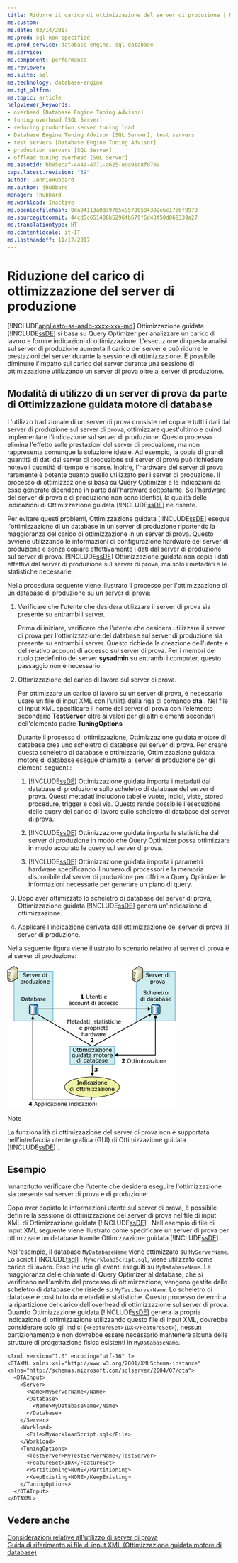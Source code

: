 ```yaml
---
title: Ridurre il carico di ottimizzazione del server di produzione | Microsoft Docs
ms.custom: 
ms.date: 03/14/2017
ms.prod: sql-non-specified
ms.prod_service: database-engine, sql-database
ms.service: 
ms.component: performance
ms.reviewer: 
ms.suite: sql
ms.technology: database-engine
ms.tgt_pltfrm: 
ms.topic: article
helpviewer_keywords:
- overhead [Database Engine Tuning Advisor]
- tuning overhead [SQL Server]
- reducing production server tuning load
- Database Engine Tuning Advisor [SQL Server], test servers
- test servers [Database Engine Tuning Advisor]
- production servers [SQL Server]
- offload tuning overhead [SQL Server]
ms.assetid: bb95ecaf-444a-4771-a625-e0a91c8f0709
caps.latest.revision: "39"
author: JennieHubbard
ms.author: jhubbard
manager: jhubbard
ms.workload: Inactive
ms.openlocfilehash: 0da94113a0d79705e95790584302e6c17e6f9970
ms.sourcegitcommit: 44cd5c651488b5296fb679f6d43f50d068339a27
ms.translationtype: HT
ms.contentlocale: it-IT
ms.lasthandoff: 11/17/2017
---
```

# <a name="reduce-the-production-server-tuning-load"></a>Riduzione del carico di ottimizzazione del server di produzione
[!INCLUDE[appliesto-ss-asdb-xxxx-xxx-md](../../includes/appliesto-ss-asdb-xxxx-xxx-md.md)] Ottimizzazione guidata [!INCLUDE[ssDE](../../includes/ssde-md.md)] si basa su Query Optimizer per analizzare un carico di lavoro e fornire indicazioni di ottimizzazione. L'esecuzione di questa analisi sul server di produzione aumenta il carico del server e può ridurre le prestazioni del server durante la sessione di ottimizzazione. È possibile diminuire l'impatto sul carico del server durante una sessione di ottimizzazione utilizzando un server di prova oltre al server di produzione.  
  
## <a name="how-database-engine-tuning-advisor-uses-a-test-server"></a>Modalità di utilizzo di un server di prova da parte di Ottimizzazione guidata motore di database  
 L'utilizzo tradizionale di un server di prova consiste nel copiare tutti i dati dal server di produzione sul server di prova, ottimizzare quest'ultimo e quindi implementare l'indicazione sul server di produzione. Questo processo elimina l'effetto sulle prestazioni del server di produzione, ma non rappresenta comunque la soluzione ideale. Ad esempio, la copia di grandi quantità di dati dal server di produzione sul server di prova può richiedere notevoli quantità di tempo e risorse. Inoltre, l'hardware del server di prova raramente è potente quanto quello utilizzato per i server di produzione. Il processo di ottimizzazione si basa su Query Optimizer e le indicazioni da esso generate dipendono in parte dall'hardware sottostante. Se l'hardware del server di prova e di produzione non sono identici, la qualità delle indicazioni di Ottimizzazione guidata [!INCLUDE[ssDE](../../includes/ssde-md.md)] ne risente.  
  
 Per evitare questi problemi, Ottimizzazione guidata [!INCLUDE[ssDE](../../includes/ssde-md.md)] esegue l'ottimizzazione di un database in un server di produzione ripartendo la maggioranza del carico di ottimizzazione in un server di prova. Questo avviene utilizzando le informazioni di configurazione hardware del server di produzione e senza copiare effettivamente i dati dal server di produzione sul server di prova. [!INCLUDE[ssDE](../../includes/ssde-md.md)] Ottimizzazione guidata non copia i dati effettivi dal server di produzione sul server di prova, ma solo i metadati e le statistiche necessarie.  
  
 Nella procedura seguente viene illustrato il processo per l'ottimizzazione di un database di produzione su un server di prova:  
  
1.  Verificare che l'utente che desidera utilizzare il server di prova sia presente su entrambi i server.  
  
     Prima di iniziare, verificare che l'utente che desidera utilizzare il server di prova per l'ottimizzazione del database sul server di produzione sia presente su entrambi i server. Questo richiede la creazione dell'utente e del relativo account di accesso sul server di prova. Per i membri del ruolo predefinito del server **sysadmin** su entrambi i computer, questo passaggio non è necessario.  
  
2.  Ottimizzazione del carico di lavoro sul server di prova.  
  
     Per ottimizzare un carico di lavoro su un server di prova, è necessario usare un file di input XML con l'utilità della riga di comando **dta** . Nel file di input XML specificare il nome del server di prova con l'elemento secondario **TestServer** oltre ai valori per gli altri elementi secondari dell'elemento padre **TuningOptions** .  
  
     Durante il processo di ottimizzazione, Ottimizzazione guidata motore di database crea uno scheletro di database sul server di prova. Per creare questo scheletro di database e ottimizzarlo, Ottimizzazione guidata motore di database esegue chiamate al server di produzione per gli elementi seguenti:  
  
    1.  [!INCLUDE[ssDE](../../includes/ssde-md.md)] Ottimizzazione guidata importa i metadati dal database di produzione sullo scheletro di database del server di prova. Questi metadati includono tabelle vuote, indici, viste, stored procedure, trigger e così via. Questo rende possibile l'esecuzione delle query del carico di lavoro sullo scheletro di database del server di prova.  
  
    2.  [!INCLUDE[ssDE](../../includes/ssde-md.md)] Ottimizzazione guidata importa le statistiche dal server di produzione in modo che Query Optimizer possa ottimizzare in modo accurato le query sul server di prova.  
  
    3.  [!INCLUDE[ssDE](../../includes/ssde-md.md)] Ottimizzazione guidata importa i parametri hardware specificando il numero di processori e la memoria disponibile dal server di produzione per offrire a Query Optimizer le informazioni necessarie per generare un piano di query.  
  
3.  Dopo aver ottimizzato lo scheletro di database del server di prova, Ottimizzazione guidata [!INCLUDE[ssDE](../../includes/ssde-md.md)] genera un'indicazione di ottimizzazione.  
  
4.  Applicare l'indicazione derivata dall'ottimizzazione del server di prova al server di produzione.  
  
 Nella seguente figura viene illustrato lo scenario relativo al server di prova e al server di produzione:  
  
 ![Uso del server di prova con Ottimizzazione guidata motore di database](../../relational-databases/performance/media/testsvr.gif "Uso del server di prova con Ottimizzazione guidata motore di database")  
  
> [!NOTE]  
>  La funzionalità di ottimizzazione del server di prova non è supportata nell'interfaccia utente grafica (GUI) di Ottimizzazione guidata [!INCLUDE[ssDE](../../includes/ssde-md.md)] .  
  
## <a name="example"></a>Esempio  
 Innanzitutto verificare che l'utente che desidera eseguire l'ottimizzazione sia presente sul server di prova e di produzione.  
  
 Dopo aver copiato le informazioni utente sul server di prova, è possibile definire la sessione di ottimizzazione del server di prova nel file di input XML di Ottimizzazione guidata [!INCLUDE[ssDE](../../includes/ssde-md.md)] . Nell'esempio di file di input XML seguente viene illustrato come specificare un server di prova per ottimizzare un database tramite Ottimizzazione guidata [!INCLUDE[ssDE](../../includes/ssde-md.md)] .  
  
 Nell'esempio, il database `MyDatabaseName` viene ottimizzato su `MyServerName`. Lo script [!INCLUDE[tsql](../../includes/tsql-md.md)] , `MyWorkloadScript.sql`, viene utilizzato come carico di lavoro. Esso include gli eventi eseguiti su `MyDatabaseName`. La maggioranza delle chiamate di Query Optimizer al database, che si verificano nell'ambito del processo di ottimizzazione, vengono gestite dallo scheletro di database che risiede su `MyTestServerName`. Lo scheletro di database è costituito da metadati e statistiche. Questo processo determina la ripartizione del carico dell'overhead di ottimizzazione sul server di prova. Quando Ottimizzazione guidata [!INCLUDE[ssDE](../../includes/ssde-md.md)] genera la propria indicazione di ottimizzazione utilizzando questo file di input XML, dovrebbe considerare solo gli indici (`<FeatureSet>IDX</FeatureSet>`), nessun partizionamento e non dovrebbe essere necessario mantenere alcuna delle strutture di progettazione fisica esistenti in `MyDatabaseName`.  
  
```  
<?xml version="1.0" encoding="utf-16" ?>  
<DTAXML xmlns:xsi="http://www.w3.org/2001/XMLSchema-instance" xmlns="http://schemas.microsoft.com/sqlserver/2004/07/dta">  
  <DTAInput>  
    <Server>  
      <Name>MyServerName</Name>  
      <Database>  
        <Name>MyDatabaseName</Name>  
      </Database>  
    </Server>  
    <Workload>  
      <File>MyWorkloadScript.sql</File>  
    </Workload>  
    <TuningOptions>  
      <TestServer>MyTestServerName</TestServer>  
      <FeatureSet>IDX</FeatureSet>  
      <Partitioning>NONE</Partitioning>  
      <KeepExisting>NONE</KeepExisting>  
    </TuningOptions>  
  </DTAInput>  
</DTAXML>  
```  
  
## <a name="see-also"></a>Vedere anche  
 [Considerazioni relative all'utilizzo di server di prova](../../relational-databases/performance/considerations-for-using-test-servers.md)   
 [Guida di riferimento ai file di input XML &#40;Ottimizzazione guidata motore di database&#41;](../../tools/dta/xml-input-file-reference-database-engine-tuning-advisor.md)  
  
  
